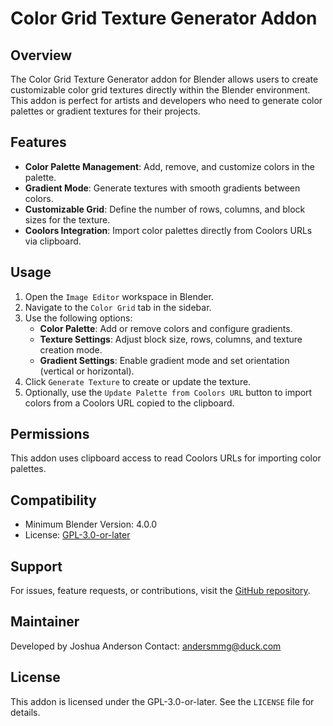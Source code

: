 # Color Grid Texture Generator Addon

## Overview

The Color Grid Texture Generator addon for Blender allows users to create customizable color grid textures directly within the Blender environment. This addon is perfect for artists and developers who need to generate color palettes or gradient textures for their projects.

## Features

- **Color Palette Management**: Add, remove, and customize colors in the palette.
- **Gradient Mode**: Generate textures with smooth gradients between colors.
- **Customizable Grid**: Define the number of rows, columns, and block sizes for the texture.
- **Coolors Integration**: Import color palettes directly from Coolors URLs via clipboard.

<!-- ## Installation

1. Download the addon files.
2. Open Blender and navigate to `Edit > Preferences > Add-ons`.
3. Click `Install` and select the downloaded `.zip` file or folder.
4. Enable the addon by checking the box next to `Color Grid Texture Generator`. -->

## Usage

1. Open the `Image Editor` workspace in Blender.
2. Navigate to the `Color Grid` tab in the sidebar.
3. Use the following options:
   - **Color Palette**: Add or remove colors and configure gradients.
   - **Texture Settings**: Adjust block size, rows, columns, and texture creation mode.
   - **Gradient Settings**: Enable gradient mode and set orientation (vertical or horizontal).
4. Click `Generate Texture` to create or update the texture.
5. Optionally, use the `Update Palette from Coolors URL` button to import colors from a Coolors URL copied to the clipboard.

## Permissions

This addon uses clipboard access to read Coolors URLs for importing color palettes.

## Compatibility

- Minimum Blender Version: 4.0.0
- License: [GPL-3.0-or-later](https://spdx.org/licenses/GPL-3.0-or-later.html)

## Support

For issues, feature requests, or contributions, visit the [GitHub repository](https://github.com/andersmmg/color-grid-gen).

## Maintainer

Developed by Joshua Anderson
Contact: andersmmg@duck.com

## License

This addon is licensed under the GPL-3.0-or-later. See the `LICENSE` file for details.
